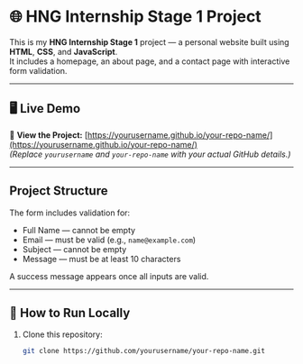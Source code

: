 # 🌐 HNG Internship Stage 1 Project

This is my **HNG Internship Stage 1** project — a personal website built using **HTML**, **CSS**, and **JavaScript**.  
It includes a homepage, an about page, and a contact page with interactive form validation.

---

## 🖥️ Live Demo
🔗 **View the Project:** [https://yourusername.github.io/your-repo-name/](https://yourusername.github.io/your-repo-name/)  
*(Replace `yourusername` and `your-repo-name` with your actual GitHub details.)*

---

##  Project Structure


The form includes validation for:
- Full Name — cannot be empty  
- Email — must be valid (e.g., `name@example.com`)  
- Subject — cannot be empty  
- Message — must be at least 10 characters  

A success message appears once all inputs are valid.

---

## 🚀 How to Run Locally

1. Clone this repository:
   ```bash
   git clone https://github.com/yourusername/your-repo-name.git